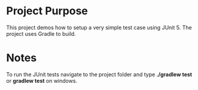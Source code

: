 # Project Purpose
This project demos how to setup a very simple test case using JUnit 5. The project uses Gradle to build.

# Notes
To run the JUnit tests navigate to the project folder and type **./gradlew test** or **gradlew test** on windows. 
